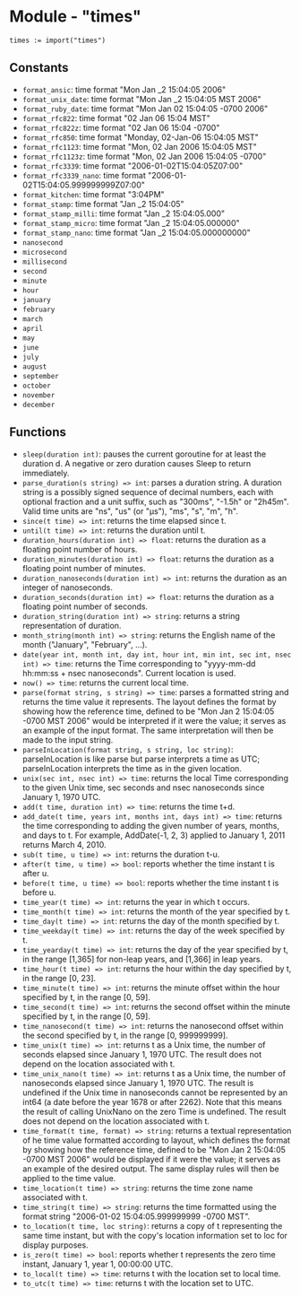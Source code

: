 # Module - "times"

```golang
times := import("times")
```

## Constants

- `format_ansic`: time format "Mon Jan _2 15:04:05 2006"
- `format_unix_date`: time format "Mon Jan _2 15:04:05 MST 2006"
- `format_ruby_date`: time format "Mon Jan 02 15:04:05 -0700 2006"
- `format_rfc822`: time format "02 Jan 06 15:04 MST"
- `format_rfc822z`: time format "02 Jan 06 15:04 -0700"
- `format_rfc850`: time format "Monday, 02-Jan-06 15:04:05 MST"
- `format_rfc1123`: time format "Mon, 02 Jan 2006 15:04:05 MST"
- `format_rfc1123z`: time format "Mon, 02 Jan 2006 15:04:05 -0700"
- `format_rfc3339`: time format "2006-01-02T15:04:05Z07:00"
- `format_rfc3339_nano`: time format "2006-01-02T15:04:05.999999999Z07:00"
- `format_kitchen`: time format "3:04PM"
- `format_stamp`: time format "Jan _2 15:04:05"
- `format_stamp_milli`: time format "Jan _2 15:04:05.000"
- `format_stamp_micro`: time format "Jan _2 15:04:05.000000"
- `format_stamp_nano`: time format "Jan _2 15:04:05.000000000"
- `nanosecond`
- `microsecond`
- `millisecond`
- `second`
- `minute`
- `hour`
- `january`
- `february`
- `march`
- `april`
- `may`
- `june`
- `july`
- `august`
- `september`
- `october`
- `november`
- `december`

## Functions

- `sleep(duration int)`: pauses the current goroutine for at least the duration
  d. A negative or zero duration causes Sleep to return immediately.
- `parse_duration(s string) => int`: parses a duration string. A duration
  string is a possibly signed sequence of decimal numbers, each with optional
  fraction and a unit suffix, such as "300ms", "-1.5h" or "2h45m". Valid time
  units are "ns", "us" (or "µs"), "ms", "s", "m", "h".
- `since(t time) => int`: returns the time elapsed since t.
- `until(t time) => int`: returns the duration until t.
- `duration_hours(duration int) => float`: returns the duration as a floating
  point number of hours.
- `duration_minutes(duration int) => float`: returns the duration as a floating
  point number of minutes.
- `duration_nanoseconds(duration int) => int`: returns the duration as an
  integer of nanoseconds.
- `duration_seconds(duration int) => float`: returns the duration as a floating
  point number of seconds.
- `duration_string(duration int) => string`: returns a string representation of
  duration.
- `month_string(month int) => string`:  returns the English name of the month
  ("January", "February", ...).
- `date(year int, month int, day int, hour int, min int, sec int, nsec int) => time`:
  returns the Time corresponding to "yyyy-mm-dd hh:mm:ss + nsec nanoseconds".
  Current location is used.
- `now() => time`: returns the current local time.
- `parse(format string, s string) => time`: parses a formatted string and
  returns the time value it represents. The layout defines the format by
  showing how the reference time, defined to be "Mon Jan 2 15:04:05 -0700 MST
  2006" would be interpreted if it were the value; it serves as an example of
  the input format. The same interpretation will then be made to the input
  string.
- `parseInLocation(format string, s string, loc string)`: parseInLocation is like parse but parse interprets a time as UTC; parseInLocation interprets the time as in the given location.
- `unix(sec int, nsec int) => time`: returns the local Time corresponding to
  the given Unix time, sec seconds and nsec nanoseconds since January 1,
  1970 UTC.
- `add(t time, duration int) => time`: returns the time t+d.
- `add_date(t time, years int, months int, days int) => time`: returns the time
  corresponding to adding the given number of years, months, and days to t. For
  example, AddDate(-1, 2, 3) applied to January 1, 2011 returns March 4, 2010.
- `sub(t time, u time) => int`: returns the duration t-u.
- `after(t time, u time) => bool`: reports whether the time instant t is after
  u.
- `before(t time, u time) => bool`: reports whether the time instant t is
  before u.
- `time_year(t time) => int`: returns the year in which t occurs.
- `time_month(t time) => int`: returns the month of the year specified by t.
- `time_day(t time) => int`: returns the day of the month specified by t.
- `time_weekday(t time) => int`: returns the day of the week specified by t.
- `time_yearday(t time) => int`: returns the day of the year specified by t, in the range [1,365] for non-leap years, and [1,366] in leap years.
- `time_hour(t time) => int`: returns the hour within the day specified by t,
  in the range [0, 23].
- `time_minute(t time) => int`: returns the minute offset within the hour
  specified by t, in the range [0, 59].
- `time_second(t time) => int`: returns the second offset within the minute
  specified by t, in the range [0, 59].
- `time_nanosecond(t time) => int`: returns the nanosecond offset within the
  second specified by t, in the range [0, 999999999].
- `time_unix(t time) => int`: returns t as a Unix time, the number of seconds
  elapsed since January 1, 1970 UTC. The result does not depend on the location
  associated with t.
- `time_unix_nano(t time) => int`: returns t as a Unix time, the number of
  nanoseconds elapsed since January 1, 1970 UTC. The result is undefined if the
  Unix time in nanoseconds cannot be represented by an int64 (a date before the
  year 1678 or after 2262). Note that this means the result of calling UnixNano
  on the zero Time is undefined. The result does not depend on the location
  associated with t.
- `time_format(t time, format) => string`: returns a textual representation of
  he time value formatted according to layout, which defines the format by
  showing how the reference time, defined to be "Mon Jan 2 15:04:05 -0700 MST
  2006" would be displayed if it were the value; it serves as an example of the
  desired output. The same display rules will then be applied to the time value.
- `time_location(t time) => string`: returns the time zone name associated with
  t.
- `time_string(t time) => string`: returns the time formatted using the format
  string "2006-01-02 15:04:05.999999999 -0700 MST".
- `to_location(t time, loc string)`: returns a copy of t representing the same time instant, but with the copy's location information set to loc for display purposes.
- `is_zero(t time) => bool`: reports whether t represents the zero time
  instant, January 1, year 1, 00:00:00 UTC.
- `to_local(t time) => time`: returns t with the location set to local time.
- `to_utc(t time) => time`: returns t with the location set to UTC.
